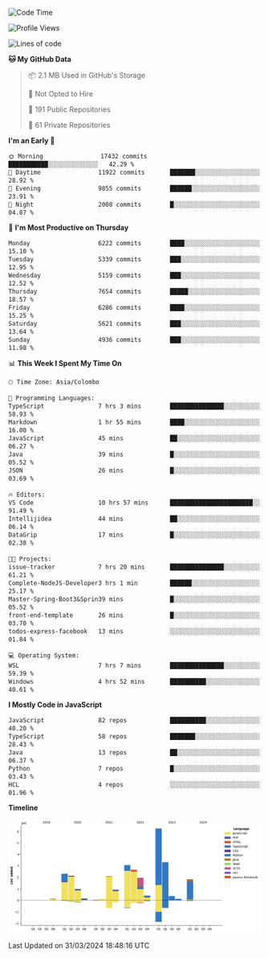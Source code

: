 
<!--START_SECTION:waka-->
![Code Time](http://img.shields.io/badge/Code%20Time-1%2C624%20hrs%2058%20mins-blue)

![Profile Views](http://img.shields.io/badge/Profile%20Views-0-blue)

![Lines of code](https://img.shields.io/badge/From%20Hello%20World%20I%27ve%20Written-28.8%20million%20lines%20of%20code-blue)

**🐱 My GitHub Data** 

> 📦 2.1 MB Used in GitHub's Storage 
 > 
> 🚫 Not Opted to Hire
 > 
> 📜 191 Public Repositories 
 > 
> 🔑 61 Private Repositories 
 > 
**I'm an Early 🐤** 

```text
🌞 Morning                17432 commits       ███████████░░░░░░░░░░░░░░   42.29 % 
🌆 Daytime                11922 commits       ███████░░░░░░░░░░░░░░░░░░   28.92 % 
🌃 Evening                9855 commits        ██████░░░░░░░░░░░░░░░░░░░   23.91 % 
🌙 Night                  2008 commits        █░░░░░░░░░░░░░░░░░░░░░░░░   04.87 % 
```
📅 **I'm Most Productive on Thursday** 

```text
Monday                   6222 commits        ████░░░░░░░░░░░░░░░░░░░░░   15.10 % 
Tuesday                  5339 commits        ███░░░░░░░░░░░░░░░░░░░░░░   12.95 % 
Wednesday                5159 commits        ███░░░░░░░░░░░░░░░░░░░░░░   12.52 % 
Thursday                 7654 commits        █████░░░░░░░░░░░░░░░░░░░░   18.57 % 
Friday                   6286 commits        ████░░░░░░░░░░░░░░░░░░░░░   15.25 % 
Saturday                 5621 commits        ███░░░░░░░░░░░░░░░░░░░░░░   13.64 % 
Sunday                   4936 commits        ███░░░░░░░░░░░░░░░░░░░░░░   11.98 % 
```


📊 **This Week I Spent My Time On** 

```text
🕑︎ Time Zone: Asia/Colombo

💬 Programming Languages: 
TypeScript               7 hrs 3 mins        ███████████████░░░░░░░░░░   58.93 % 
Markdown                 1 hr 55 mins        ████░░░░░░░░░░░░░░░░░░░░░   16.00 % 
JavaScript               45 mins             ██░░░░░░░░░░░░░░░░░░░░░░░   06.27 % 
Java                     39 mins             █░░░░░░░░░░░░░░░░░░░░░░░░   05.52 % 
JSON                     26 mins             █░░░░░░░░░░░░░░░░░░░░░░░░   03.69 % 

🔥 Editors: 
VS Code                  10 hrs 57 mins      ███████████████████████░░   91.49 % 
Intellijidea             44 mins             ██░░░░░░░░░░░░░░░░░░░░░░░   06.14 % 
DataGrip                 17 mins             █░░░░░░░░░░░░░░░░░░░░░░░░   02.38 % 

🐱‍💻 Projects: 
issue-tracker            7 hrs 20 mins       ███████████████░░░░░░░░░░   61.21 % 
Complete-NodeJS-Developer3 hrs 1 min         ██████░░░░░░░░░░░░░░░░░░░   25.17 % 
Master-Spring-Boot3&Sprin39 mins             █░░░░░░░░░░░░░░░░░░░░░░░░   05.52 % 
front-end-template       26 mins             █░░░░░░░░░░░░░░░░░░░░░░░░   03.70 % 
todos-express-facebook   13 mins             ░░░░░░░░░░░░░░░░░░░░░░░░░   01.84 % 

💻 Operating System: 
WSL                      7 hrs 7 mins        ███████████████░░░░░░░░░░   59.39 % 
Windows                  4 hrs 52 mins       ██████████░░░░░░░░░░░░░░░   40.61 % 
```

**I Mostly Code in JavaScript** 

```text
JavaScript               82 repos            ██████████░░░░░░░░░░░░░░░   40.20 % 
TypeScript               58 repos            ███████░░░░░░░░░░░░░░░░░░   28.43 % 
Java                     13 repos            ██░░░░░░░░░░░░░░░░░░░░░░░   06.37 % 
Python                   7 repos             █░░░░░░░░░░░░░░░░░░░░░░░░   03.43 % 
HCL                      4 repos             ░░░░░░░░░░░░░░░░░░░░░░░░░   01.96 % 
```



**Timeline**

![Lines of Code chart](https://raw.githubusercontent.com/ccweerasinghe1994/ccweerasinghe1994/master/assets/bar_graph.png)


 Last Updated on 31/03/2024 18:48:16 UTC
<!--END_SECTION:waka-->
